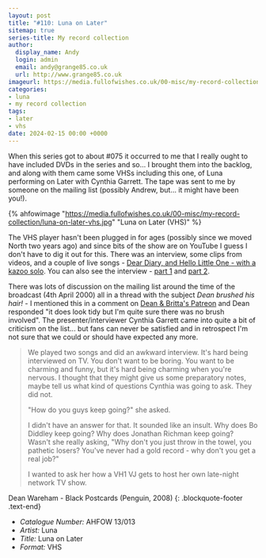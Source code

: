 ```yaml
---
layout: post
title: "#110: Luna on Later"
sitemap: true
series-title: My record collection
author:
  display_name: Andy
  login: admin
  email: andy@grange85.co.uk
  url: http://www.grange85.co.uk
imageurl: https://media.fullofwishes.co.uk/00-misc/my-record-collection/luna-on-later-vhs.jpg
categories:
- luna
- my record collection
tags:
- later
- vhs
date: 2024-02-15 00:00 +0000
---
```

When this series got to about #075 it occurred to me that I really ought to have included DVDs in the series and so... I brought them into the backlog, and along with them came some VHSs including this one, of Luna performing on Later with Cynthia Garrett. The tape was sent to me by someone on the mailing list (possibly Andrew, but... it might have been you!).

{% ahfowimage "https://media.fullofwishes.co.uk/00-misc/my-record-collection/luna-on-later-vhs.jpg" "Luna on Later (VHS)" %}

The VHS player hasn't been plugged in for ages (possibly since we moved North two years ago) and since bits of the show are on YouTube I guess I don't have to dig it out for this. There was an interview, some clips from videos, and a couple of live songs - [Dear Diary, and Hello Little One - with a kazoo solo](https://www.youtube.com/watch?v=Yj5xwGgMo8g). You can also see the interview - [part 1](https://www.youtube.com/watch?v=4JruMR1CybI) and [part 2](https://www.youtube.com/watch?v=BKu-Tke9SBc).

There was lots of discussion on the mailing list around the time of the broadcast (4th April 2000) all in a thread with the subject _Dean brushed his hair!_ - I mentioned this in a comment on [Dean & Britta's Patreon](https://www.patreon.com/posts/luna-play-dear-85310744) and Dean responded "it does look tidy but I'm quite sure there was no brush involved". The presenter/interviewer Cynthia Garrett came into quite a bit of criticism on the list... but fans can never be satisfied and in retrospect I'm not sure that we could or should have expected any more.

> We played two songs and did an awkward interview. It's hard being interviewed on TV. You don't want to be boring. You want to be charming and funny, but it's hard being charming when you're nervous. I thought that they might give us some preparatory notes, maybe tell us what kind of questions Cynthia was going to ask. They did not.
> 
> "How do you guys keep going?" she asked.
> 
> I didn't have an answer for that. It sounded like an insult. Why does Bo Diddley keep going? Why does Jonathan Richman keep going? Wasn't she really asking, "Why don't you just throw in the towel, you pathetic losers? You've never had a gold record - why don't you get a real job?"
> 
> I wanted to ask her how a VH1 VJ gets to host her own late-night network TV show.

 Dean Wareham - Black Postcards (Penguin, 2008)
{: .blockquote-footer .text-end}

 - *Catalogue Number:* AHFOW 13/013
 - *Artist:* Luna
 - *Title:* Luna on Later
 - *Format:* VHS

